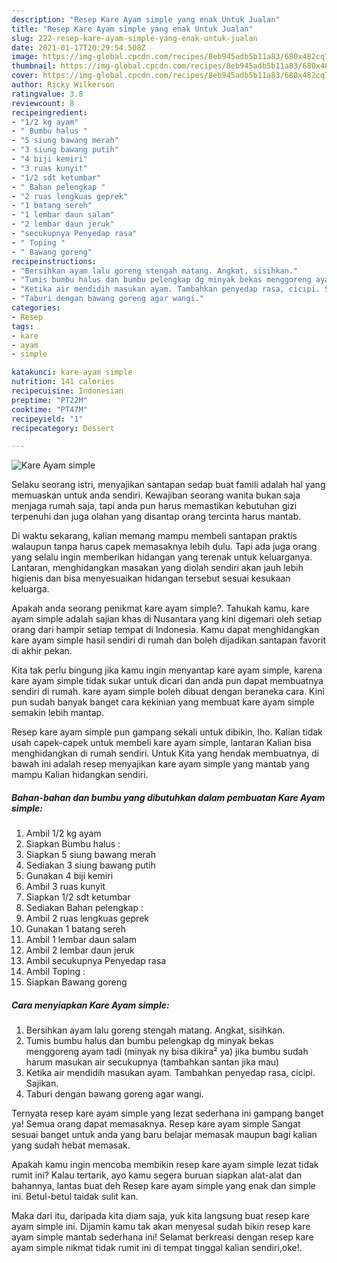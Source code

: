 ```yaml
---
description: "Resep Kare Ayam simple yang enak Untuk Jualan"
title: "Resep Kare Ayam simple yang enak Untuk Jualan"
slug: 222-resep-kare-ayam-simple-yang-enak-untuk-jualan
date: 2021-01-17T20:29:54.508Z
image: https://img-global.cpcdn.com/recipes/8eb945adb5b11a83/680x482cq70/kare-ayam-simple-foto-resep-utama.jpg
thumbnail: https://img-global.cpcdn.com/recipes/8eb945adb5b11a83/680x482cq70/kare-ayam-simple-foto-resep-utama.jpg
cover: https://img-global.cpcdn.com/recipes/8eb945adb5b11a83/680x482cq70/kare-ayam-simple-foto-resep-utama.jpg
author: Ricky Wilkerson
ratingvalue: 3.8
reviewcount: 8
recipeingredient:
- "1/2 kg ayam"
- " Bumbu halus "
- "5 siung bawang merah"
- "3 siung bawang putih"
- "4 biji kemiri"
- "3 ruas kunyit"
- "1/2 sdt ketumbar"
- " Bahan pelengkap "
- "2 ruas lengkuas geprek"
- "1 batang sereh"
- "1 lembar daun salam"
- "2 lembar daun jeruk"
- "secukupnya Penyedap rasa"
- " Toping "
- " Bawang goreng"
recipeinstructions:
- "Bersihkan ayam lalu goreng stengah matang. Angkat, sisihkan."
- "Tumis bumbu halus dan bumbu pelengkap dg minyak bekas menggoreng ayam tadi (minyak ny bisa dikira² ya) jika bumbu sudah harum masukan air secukupnya (tambahkan santan jika mau)"
- "Ketika air mendidih masukan ayam. Tambahkan penyedap rasa, cicipi. Sajikan."
- "Taburi dengan bawang goreng agar wangi."
categories:
- Resep
tags:
- kare
- ayam
- simple

katakunci: kare ayam simple 
nutrition: 141 calories
recipecuisine: Indonesian
preptime: "PT22M"
cooktime: "PT47M"
recipeyield: "1"
recipecategory: Dessert

---
```



![Kare Ayam simple](https://img-global.cpcdn.com/recipes/8eb945adb5b11a83/680x482cq70/kare-ayam-simple-foto-resep-utama.jpg)

Selaku seorang istri, menyajikan santapan sedap buat famili adalah hal yang memuaskan untuk anda sendiri. Kewajiban seorang  wanita bukan saja menjaga rumah saja, tapi anda pun harus memastikan kebutuhan gizi terpenuhi dan juga olahan yang disantap orang tercinta harus mantab.

Di waktu  sekarang, kalian memang mampu membeli santapan praktis walaupun tanpa harus capek memasaknya lebih dulu. Tapi ada juga orang yang selalu ingin memberikan hidangan yang terenak untuk keluarganya. Lantaran, menghidangkan masakan yang diolah sendiri akan jauh lebih higienis dan bisa menyesuaikan hidangan tersebut sesuai kesukaan keluarga. 



Apakah anda seorang penikmat kare ayam simple?. Tahukah kamu, kare ayam simple adalah sajian khas di Nusantara yang kini digemari oleh setiap orang dari hampir setiap tempat di Indonesia. Kamu dapat menghidangkan kare ayam simple hasil sendiri di rumah dan boleh dijadikan santapan favorit di akhir pekan.

Kita tak perlu bingung jika kamu ingin menyantap kare ayam simple, karena kare ayam simple tidak sukar untuk dicari dan anda pun dapat membuatnya sendiri di rumah. kare ayam simple boleh dibuat dengan beraneka cara. Kini pun sudah banyak banget cara kekinian yang membuat kare ayam simple semakin lebih mantap.

Resep kare ayam simple pun gampang sekali untuk dibikin, lho. Kalian tidak usah capek-capek untuk membeli kare ayam simple, lantaran Kalian bisa menghidangkan di rumah sendiri. Untuk Kita yang hendak membuatnya, di bawah ini adalah resep menyajikan kare ayam simple yang mantab yang mampu Kalian hidangkan sendiri.

<!--inarticleads1-->

##### Bahan-bahan dan bumbu yang dibutuhkan dalam pembuatan Kare Ayam simple:

1. Ambil 1/2 kg ayam
1. Siapkan  Bumbu halus :
1. Siapkan 5 siung bawang merah
1. Sediakan 3 siung bawang putih
1. Gunakan 4 biji kemiri
1. Ambil 3 ruas kunyit
1. Siapkan 1/2 sdt ketumbar
1. Sediakan  Bahan pelengkap :
1. Ambil 2 ruas lengkuas geprek
1. Gunakan 1 batang sereh
1. Ambil 1 lembar daun salam
1. Ambil 2 lembar daun jeruk
1. Ambil secukupnya Penyedap rasa
1. Ambil  Toping :
1. Siapkan  Bawang goreng




<!--inarticleads2-->

##### Cara menyiapkan Kare Ayam simple:

1. Bersihkan ayam lalu goreng stengah matang. Angkat, sisihkan.
1. Tumis bumbu halus dan bumbu pelengkap dg minyak bekas menggoreng ayam tadi (minyak ny bisa dikira² ya) jika bumbu sudah harum masukan air secukupnya (tambahkan santan jika mau)
1. Ketika air mendidih masukan ayam. Tambahkan penyedap rasa, cicipi. Sajikan.
1. Taburi dengan bawang goreng agar wangi.




Ternyata resep kare ayam simple yang lezat sederhana ini gampang banget ya! Semua orang dapat memasaknya. Resep kare ayam simple Sangat sesuai banget untuk anda yang baru belajar memasak maupun bagi kalian yang sudah hebat memasak.

Apakah kamu ingin mencoba membikin resep kare ayam simple lezat tidak rumit ini? Kalau tertarik, ayo kamu segera buruan siapkan alat-alat dan bahannya, lantas buat deh Resep kare ayam simple yang enak dan simple ini. Betul-betul taidak sulit kan. 

Maka dari itu, daripada kita diam saja, yuk kita langsung buat resep kare ayam simple ini. Dijamin kamu tak akan menyesal sudah bikin resep kare ayam simple mantab sederhana ini! Selamat berkreasi dengan resep kare ayam simple nikmat tidak rumit ini di tempat tinggal kalian sendiri,oke!.

